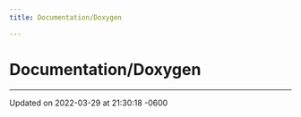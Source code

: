 ```yaml
---
title: Documentation/Doxygen

---
```


# Documentation/Doxygen








-------------------------------

Updated on 2022-03-29 at 21:30:18 -0600
